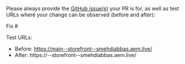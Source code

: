 Please always provide the [GitHub issue(s)](../issues) your PR is for, as well as test URLs where your change can be observed (before and after):

Fix #<gh-issue-id>

Test URLs:
- Before: https://main--storefront--smehdiabbas.aem.live/
- After: https://<branch>--storefront--smehdiabbas.aem.live/
